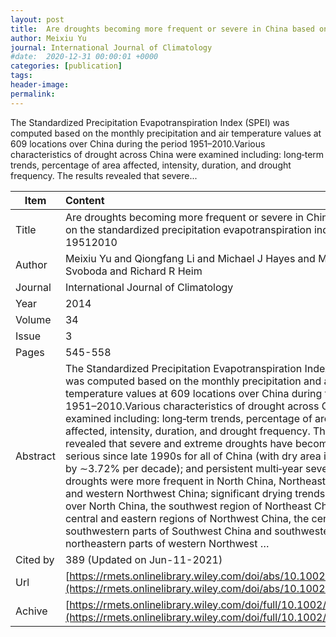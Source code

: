```yaml
---
layout: post
title:  Are droughts becoming more frequent or severe in China based on the standardized precipitation evapotranspiration index 19512010
author: Meixiu Yu
journal: International Journal of Climatology
#date:  2020-12-31 00:00:01 +0000
categories: [publication]
tags: 
header-image: 
permalink: 
---
```

The Standardized Precipitation Evapotranspiration Index (SPEI) was computed based on the monthly precipitation and air temperature values at 609 locations over China during the period 1951–2010.Various characteristics of drought across China were examined including: long‐term trends, percentage of area affected, intensity, duration, and drought frequency. The results revealed that severe...
<!--the above is the excerpt-->
<!--more-->
<!--the following is the text-->


| Item           | Content    |
| ---------------|:------------|
| Title          | Are droughts becoming more frequent or severe in China based on the standardized precipitation evapotranspiration index 19512010     |
| Author         | Meixiu Yu and Qiongfang Li and Michael J Hayes and Mark D Svoboda and Richard R Heim    |
| Journal        | International Journal of Climatology   |
| Year           | 2014      |
| Volume         | 34	   |
| Issue          | 3	   |
| Pages          | 545-558	   |
| Abstract       | The Standardized Precipitation Evapotranspiration Index (SPEI) was computed based on the monthly precipitation and air temperature values at 609 locations over China during the period 1951–2010.Various characteristics of drought across China were examined including: long‐term trends, percentage of area affected, intensity, duration, and drought frequency. The results revealed that severe and extreme droughts have become more serious since late 1990s for all of China (with dry area increasing by ∼3.72% per decade); and persistent multi‐year severe droughts were more frequent in North China, Northeast China, and western Northwest China; significant drying trends occurred over North China, the southwest region of Northeast China, central and eastern regions of Northwest China, the central and southwestern parts of Southwest China and southwestern and northeastern parts of western Northwest …	 |
| Cited by    | 389 (Updated on Jun-11-2021)   |
| Url  					 | [https://rmets.onlinelibrary.wiley.com/doi/abs/10.1002/joc.3701](https://rmets.onlinelibrary.wiley.com/doi/abs/10.1002/joc.3701)		   |
| Achive 	       | [https://rmets.onlinelibrary.wiley.com/doi/full/10.1002/joc.3701](https://rmets.onlinelibrary.wiley.com/doi/full/10.1002/joc.3701)		 |

